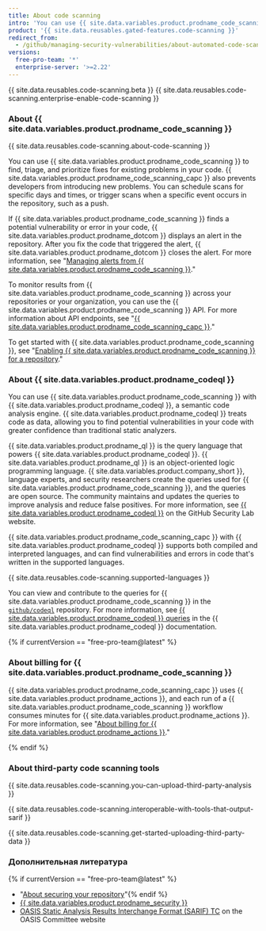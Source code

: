 ```yaml
---
title: About code scanning
intro: 'You can use {{ site.data.variables.product.prodname_code_scanning }} to find security vulnerabilities and errors in the code for your project on {{ site.data.variables.product.prodname_dotcom }}.'
product: '{{ site.data.reusables.gated-features.code-scanning }}'
redirect_from:
  - /github/managing-security-vulnerabilities/about-automated-code-scanning
versions:
  free-pro-team: '*'
  enterprise-server: '>=2.22'
---
```


{{ site.data.reusables.code-scanning.beta }}
{{ site.data.reusables.code-scanning.enterprise-enable-code-scanning }}

### About {{ site.data.variables.product.prodname_code_scanning }}

{{ site.data.reusables.code-scanning.about-code-scanning }}

You can use {{ site.data.variables.product.prodname_code_scanning }} to find, triage, and prioritize fixes for existing problems in your code. {{ site.data.variables.product.prodname_code_scanning_capc }} also prevents developers from introducing new problems. You can schedule scans for specific days and times, or trigger scans when a specific event occurs in the repository, such as a push.

If {{ site.data.variables.product.prodname_code_scanning }} finds a potential vulnerability or error in your code, {{ site.data.variables.product.prodname_dotcom }} displays an alert in the repository. After you fix the code that triggered the alert, {{ site.data.variables.product.prodname_dotcom }} closes the alert. For more information, see "[Managing alerts from {{ site.data.variables.product.prodname_code_scanning }}](/github/finding-security-vulnerabilities-and-errors-in-your-code/managing-alerts-from-code-scanning)."

To monitor results from {{ site.data.variables.product.prodname_code_scanning }} across your repositories or your organization, you can use the {{ site.data.variables.product.prodname_code_scanning }} API. For more information about API endpoints, see  "[{{ site.data.variables.product.prodname_code_scanning_capc }}](/v3/code-scanning)."

To get started with {{ site.data.variables.product.prodname_code_scanning }}, see "[Enabling {{ site.data.variables.product.prodname_code_scanning }} for a repository](/github/finding-security-vulnerabilities-and-errors-in-your-code/enabling-code-scanning-for-a-repository)."

### About {{ site.data.variables.product.prodname_codeql }}

You can use {{ site.data.variables.product.prodname_code_scanning }} with {{ site.data.variables.product.prodname_codeql }}, a semantic code analysis engine. {{ site.data.variables.product.prodname_codeql }} treats code as data, allowing you to find potential vulnerabilities in your code with greater confidence than traditional static analyzers.

{{ site.data.variables.product.prodname_ql }} is the query language that powers {{ site.data.variables.product.prodname_codeql }}. {{ site.data.variables.product.prodname_ql }} is an object-oriented logic programming language. {{ site.data.variables.product.company_short }}, language experts, and security researchers create the queries used for {{ site.data.variables.product.prodname_code_scanning }}, and the queries are open source. The community maintains and updates the queries to improve analysis and reduce false positives. For more information, see [{{ site.data.variables.product.prodname_codeql }}](https://securitylab.github.com/tools/codeql) on the GitHub Security Lab website.

{{ site.data.variables.product.prodname_code_scanning_capc }} with {{ site.data.variables.product.prodname_codeql }} supports both compiled and interpreted languages, and can find vulnerabilities and errors in code that's written in the supported languages.

{{ site.data.reusables.code-scanning.supported-languages }}

You can view and contribute to the queries for {{ site.data.variables.product.prodname_code_scanning }} in the [`github/codeql`](https://github.com/github/codeql) repository. For more information, see [{{ site.data.variables.product.prodname_codeql }} queries](https://help.semmle.com/QL/learn-ql/writing-queries/writing-queries.html) in the {{ site.data.variables.product.prodname_codeql }} documentation.

{% if currentVersion == "free-pro-team@latest" %}

### About billing for {{ site.data.variables.product.prodname_code_scanning }}

{{ site.data.variables.product.prodname_code_scanning_capc }} uses {{ site.data.variables.product.prodname_actions }}, and each run of a {{ site.data.variables.product.prodname_code_scanning }} workflow consumes minutes for {{ site.data.variables.product.prodname_actions }}. For more information, see "[About billing for {{ site.data.variables.product.prodname_actions }}](/github/setting-up-and-managing-billing-and-payments-on-github/about-billing-for-github-actions)."

{% endif %}

### About third-party code scanning tools

{{ site.data.reusables.code-scanning.you-can-upload-third-party-analysis }}

{{ site.data.reusables.code-scanning.interoperable-with-tools-that-output-sarif }}

{{ site.data.reusables.code-scanning.get-started-uploading-third-party-data }}

### Дополнительная литература

{% if currentVersion == "free-pro-team@latest" %}
- "[About securing your repository](/github/administering-a-repository/about-securing-your-repository)"{% endif %}
- [{{ site.data.variables.product.prodname_security }}](https://securitylab.github.com/)
- [OASIS Static Analysis Results Interchange Format (SARIF) TC](https://www.oasis-open.org/committees/tc_home.php?wg_abbrev=sarif) on the OASIS Committee website
